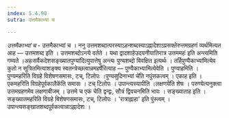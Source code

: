 ```yaml
---
index: 5.4.90
sutra: उत्तमैकाभ्यां च

---
```

_उत्तमैकाभ्यां च_ - उत्तमैकाभ्यां च । ननु उत्तमशब्दात्परस्याऽहन्शब्दस्याऽह्नादेशाऽप्रसक्तेरुत्तमग्रहणं व्यर्थमित्यत आह — उत्तमशब्द इति । उत्तमशब्दोऽन्त्ये वर्तते । यथा द्वादशाहेउदयनीयातिरात्र उत्तममहः॑ इति अन्त्यमिति गम्यते ।अहःसर्वैकदेशसङ्ख्यातपुण्या॑दित्युपात्तेषु अन्त्यः पुण्यशब्दो विवक्षित इत्यर्थः । तर्हिपुण्यैकाभ्या॑मित्येव कुतो न सूत्रितमित्याशङ्क्य स्वतन्त्रेच्छत्वान्नमहर्षेरित्याह — पुण्यैकाभ्यामित्येवेति । पुण्याहमिति । पुण्यमहरिति विग्रहे विशेषणसमासः, टच्, टिलोपः ।पुण्यसुदिनाभ्यां चे॑ति नपुंसकत्वम् । एकाह इति । एकमहरिति विग्रहेपूर्वकालैके॑ति समासः । टच् टिलोपः । उपान्त्यस्यापीति ।लक्षणये॑ति शेषः । परुण्येत्यनुक्त्वा उत्तमग्रहणमेव लक्षणाबीजम् । उत्तमे च एकं चेति द्वन्द्वः, सौत्रं द्विवचनमिति भावः । सङ्ख्याताह इति । सङ्ख्यातमहरिति विग्रहे विशेषणसमासः, टच्, टिलोपः । 'रात्राह्नाहा' इति पुंस्त्वम् । उपान्त्यसङ्खातशब्दपूर्वकत्वान्नाऽह्नादेशः । 